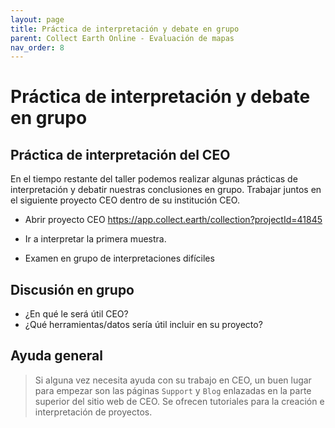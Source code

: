 ```yaml
---
layout: page
title: Práctica de interpretación y debate en grupo
parent: Collect Earth Online - Evaluación de mapas
nav_order: 8
---
```


# Práctica de interpretación y debate en grupo

## Práctica de interpretación del CEO

En el tiempo restante del taller podemos realizar algunas prácticas de interpretación y debatir nuestras conclusiones en grupo. Trabajar juntos en el siguiente proyecto CEO dentro de su institución CEO.
- Abrir proyecto CEO https://app.collect.earth/collection?projectId=41845 
- Ir a interpretar la primera muestra.

- Examen en grupo de interpretaciones difíciles

## Discusión en grupo

- ¿En qué le será útil CEO?
- ¿Qué herramientas/datos sería útil incluir en su proyecto?

## Ayuda general

>Si alguna vez necesita ayuda con su trabajo en CEO, un buen lugar para empezar son las páginas `Support` y `Blog` enlazadas en la parte superior del sitio web de CEO. Se ofrecen tutoriales para la creación e interpretación de proyectos.
